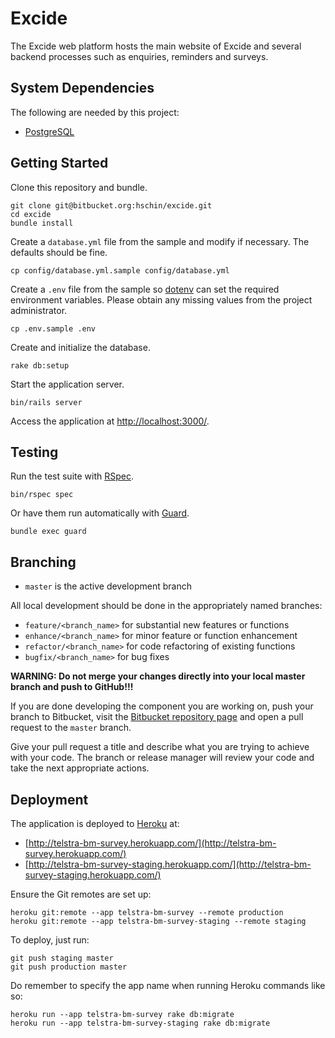 # Excide

The Excide web platform hosts the main website of Excide and several backend processes such as enquiries, reminders and surveys.

## System Dependencies

The following are needed by this project:

* [PostgreSQL](http://www.postgresql.org/)

## Getting Started

Clone this repository and bundle.

    git clone git@bitbucket.org:hschin/excide.git
    cd excide
    bundle install

Create a `database.yml` file from the sample and modify if necessary.
The defaults should be fine.

    cp config/database.yml.sample config/database.yml

Create a `.env` file from the sample so [dotenv](https://github.com/bkeepers/dotenv) can set the required environment variables.
Please obtain any missing values from the project administrator.

    cp .env.sample .env

Create and initialize the database.

    rake db:setup

Start the application server.

    bin/rails server

Access the application at [http://localhost:3000/](http://localhost:3000/).

## Testing

Run the test suite with [RSpec](https://github.com/rspec/rspec-rails).

    bin/rspec spec

Or have them run automatically with [Guard](https://github.com/guard/guard-rspec).

    bundle exec guard

## Branching

* `master` is the active development branch

All local development should be done in the appropriately named branches:

* `feature/<branch_name>` for substantial new features or functions
* `enhance/<branch_name>` for minor feature or function enhancement
* `refactor/<branch_name>` for code refactoring of existing functions
* `bugfix/<branch_name>` for bug fixes

**WARNING: Do not merge your changes directly into your local master
branch and push to GitHub!!!**

If you are done developing the component you are working on, push your
branch to Bitbucket, visit the
[Bitbucket repository page](////bitbucket.org/hschin/excide/) and open a
pull request to the `master` branch.

Give your pull request a title and describe what you are trying to
achieve with your code. The branch or release manager will review your
code and take the next appropriate actions.

## Deployment

The application is deployed to [Heroku](https://www.heroku.com/) at:

* [http://telstra-bm-survey.herokuapp.com/](http://telstra-bm-survey.herokuapp.com/)
* [http://telstra-bm-survey-staging.herokuapp.com/](http://telstra-bm-survey-staging.herokuapp.com/)

Ensure the Git remotes are set up:

    heroku git:remote --app telstra-bm-survey --remote production
    heroku git:remote --app telstra-bm-survey-staging --remote staging

To deploy, just run:

    git push staging master
    git push production master

Do remember to specify the app name when running Heroku commands like so:

    heroku run --app telstra-bm-survey rake db:migrate
    heroku run --app telstra-bm-survey-staging rake db:migrate

